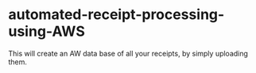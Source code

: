 # automated-receipt-processing-using-AWS
This will create an AW data base of all your receipts, by simply uploading them.
